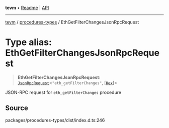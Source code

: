 **tevm** • [Readme](../../README.md) \| [API](../../modules.md)

***

[tevm](../../README.md) / [procedures-types](../README.md) / EthGetFilterChangesJsonRpcRequest

# Type alias: EthGetFilterChangesJsonRpcRequest

> **EthGetFilterChangesJsonRpcRequest**: [`JsonRpcRequest`](../../index/type-aliases/JsonRpcRequest.md)\<`"eth_getFilterChanges"`, [[`Hex`](../../index/type-aliases/Hex.md)]\>

JSON-RPC request for `eth_getFilterChanges` procedure

## Source

packages/procedures-types/dist/index.d.ts:246
